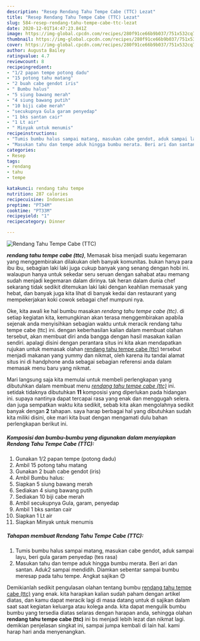 ```yaml
---
description: "Resep Rendang Tahu Tempe Cabe (TTC) Lezat"
title: "Resep Rendang Tahu Tempe Cabe (TTC) Lezat"
slug: 584-resep-rendang-tahu-tempe-cabe-ttc-lezat
date: 2020-12-01T14:47:23.841Z
image: https://img-global.cpcdn.com/recipes/280f91ce66b9b037/751x532cq70/rendang-tahu-tempe-cabe-ttc-foto-resep-utama.jpg
thumbnail: https://img-global.cpcdn.com/recipes/280f91ce66b9b037/751x532cq70/rendang-tahu-tempe-cabe-ttc-foto-resep-utama.jpg
cover: https://img-global.cpcdn.com/recipes/280f91ce66b9b037/751x532cq70/rendang-tahu-tempe-cabe-ttc-foto-resep-utama.jpg
author: Augusta Bailey
ratingvalue: 4.7
reviewcount: 8
recipeingredient:
- "1/2 papan tempe potong dadu"
- "15 potong tahu matang"
- "2 buah cabe gendot iris"
- " Bumbu halus"
- "5 siung bawang merah"
- "4 siung bawang putih"
- "10 biji cabe merah"
- "secukupnya Gula garam penyedap"
- "1 bks santan cair"
- "1 Lt air"
- " Minyak untuk menumis"
recipeinstructions:
- "Tumis bumbu halus sampai matang, masukan cabe gendot, aduk sampai layu, beri gula garam penyedap (tes rasa)"
- "Masukan tahu dan tempe aduk hingga bumbu merata. Beri ari dan santan. Aduk2 sampai mendidih. Diamkan sebentar sampai bumbu meresap pada tahu tempe. Angkat sajikan 😊"
categories:
- Resep
tags:
- rendang
- tahu
- tempe

katakunci: rendang tahu tempe 
nutrition: 287 calories
recipecuisine: Indonesian
preptime: "PT34M"
cooktime: "PT33M"
recipeyield: "1"
recipecategory: Dinner

---
```



![Rendang Tahu Tempe Cabe (TTC)](https://img-global.cpcdn.com/recipes/280f91ce66b9b037/751x532cq70/rendang-tahu-tempe-cabe-ttc-foto-resep-utama.jpg)

<b><i>rendang tahu tempe cabe (ttc)</i></b>, Memasak bisa menjadi suatu kegemaran yang menggembirakan dilakukan oleh banyak komunitas. bukan hanya para ibu ibu, sebagian laki laki juga cukup banyak yang senang dengan hobi ini. walaupun hanya untuk sekedar seru seruan dengan sahabat atau memang sudah menjadi kegemaran dalam dirinya. tak heran dalam dunia chef sekarang tidak sedikit ditemukan laki laki dengan keahlian memasak yang hebat, dan banyak juga kita lihat di banyak kedai dan restaurant yang mempekerjakan koki cowok sebagai chef mumpuni nya.

Oke, kita awali ke hal bumbu masakan <i>rendang tahu tempe cabe (ttc)</i>. di setiap kegiatan kita, kemungkinan akan terasa menggembirakan apabila sejenak anda menyisihkan sebagian waktu untuk meracik rendang tahu tempe cabe (ttc) ini. dengan keberhasilan kalian dalam membuat olahan tersebut, akan membuat diri anda bangga dengan hasil masakan kalian sendiri. apalagi disini dengan perantara situs ini kita akan mendapatkan rujukan untuk memasak olahan <u>rendang tahu tempe cabe (ttc)</u> tersebut menjadi makanan yang yummy dan nikmat, oleh karena itu tandai alamat situs ini di handphone anda sebagai sebagian referensi anda dalam memasak menu baru yang nikmat.




Mari langsung saja kita memulai untuk membeli perlengkapan yang dibutuhkan dalam membuat menu <u><i>rendang tahu tempe cabe (ttc)</i></u> ini. setidak tidaknya dibutuhkan <b>11</b> komposisi yang diperlukan pada hidangan ini. supaya nantinya dapat tercapai rasa yang enak dan menggugah selera. dan juga sempatkan waktu kita sedikit, sebab kita akan mengolahnya sedikit banyak dengan <b>2</b> tahapan. saya harap berbagai hal yang dibutuhkan sudah kita miliki disini, oke mari kita buat dengan mengamati dulu bahan perlengkapan berikut ini.

<!--inarticleads1-->

##### Komposisi dan bumbu-bumbu yang digunakan dalam menyiapkan Rendang Tahu Tempe Cabe (TTC):

1. Gunakan 1/2 papan tempe (potong dadu)
1. Ambil 15 potong tahu matang
1. Gunakan 2 buah cabe gendot (iris)
1. Ambil  Bumbu halus:
1. Siapkan 5 siung bawang merah
1. Sediakan 4 siung bawang putih
1. Sediakan 10 biji cabe merah
1. Ambil secukupnya Gula, garam, penyedap
1. Ambil 1 bks santan cair
1. Siapkan 1 Lt air
1. Siapkan  Minyak untuk menumis




<!--inarticleads2-->

##### Tahapan membuat Rendang Tahu Tempe Cabe (TTC):

1. Tumis bumbu halus sampai matang, masukan cabe gendot, aduk sampai layu, beri gula garam penyedap (tes rasa)
1. Masukan tahu dan tempe aduk hingga bumbu merata. Beri ari dan santan. Aduk2 sampai mendidih. Diamkan sebentar sampai bumbu meresap pada tahu tempe. Angkat sajikan 😊




Demikianlah sedikit pengulasan olahan tentang bumbu <u>rendang tahu tempe cabe (ttc)</u> yang enak. kita harapkan kalian sudah paham dengan artikel diatas, dan kamu dapat meracik lagi di masa datang untuk di sajikan dalam saat saat kegiatan keluarga atau kolega anda. kita dapat mengulik bumbu bumbu yang tersedia diatas selaras dengan harapan anda, sehingga olahan <b>rendang tahu tempe cabe (ttc)</b> ini bs menjadi lebih lezat dan nikmat lagi. demikian penjelasan singkat ini, sampai jumpa kembali di lain hal. kami harap hari anda menyenangkan.
